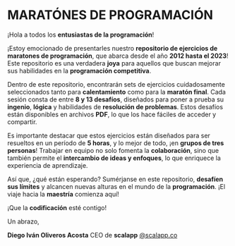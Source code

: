 # MARATÓNES DE PROGRAMACIÓN

¡Hola a todos los **entusiastas de la programación**!

¡Estoy emocionado de presentarles nuestro **repositorio de ejercicios de maratones de programación**, que abarca desde el año **2012 hasta el 2023**! Este repositorio es una verdadera **joya** para aquellos que buscan mejorar sus habilidades en la **programación competitiva**.

Dentro de este repositorio, encontrarán sets de ejercicios cuidadosamente seleccionados tanto para **calentamiento** como para la **maratón final**. Cada sesión consta de entre **8 y 13 desafíos**, diseñados para poner a prueba su **ingenio**, **lógica** y habilidades de **resolución de problemas**. Estos desafíos están disponibles en archivos **PDF**, lo que los hace fáciles de acceder y compartir.

Es importante destacar que estos ejercicios están diseñados para ser resueltos en un período de **5 horas**, y lo mejor de todo, ¡en **grupos de tres personas**! Trabajar en equipo no solo fomenta la **colaboración**, sino que también permite el **intercambio de ideas y enfoques**, lo que enriquece la experiencia de aprendizaje.

Así que, ¿qué están esperando? Sumérjanse en este repositorio, **desafíen sus límites** y alcancen nuevas alturas en el mundo de la **programación**. ¡El viaje hacia la **maestría** comienza aquí!

¡Que la **codificación** esté contigo!

Un abrazo,

**Diego Iván Oliveros Acosta**
CEO de **scalapp**
[@scalapp.co](http://scalapp.co/)
